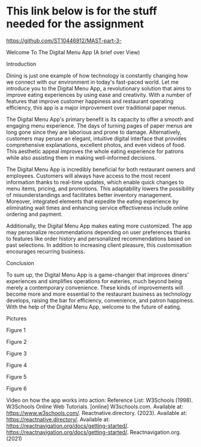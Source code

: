 
# This  link below is  for the stuff needed for the assignment 
https://github.com/ST10446912/MAST-part-3-

Welcome To The Digital Menu App
(A brief over View)

Introduction

Dining is just one example of how technology is constantly changing how we connect with our environment in today's fast-paced world. Let me introduce you to the Digital Menu App, a revolutionary solution that aims to improve eating experiences by using ease and creativity. With a number of features that improve customer happiness and restaurant operating efficiency, this app is a major improvement over traditional paper menus.

The Digital Menu App's primary benefit is its capacity to offer a smooth and engaging menu experience. The days of turning pages of paper menus are long gone since they are laborious and prone to damage. Alternatively, customers may peruse an elegant, intuitive digital interface that provides comprehensive explanations, excellent photos, and even videos of food. This aesthetic appeal improves the whole eating experience for patrons while also assisting them in making well-informed decisions.

The Digital Menu App is incredibly beneficial for both restaurant owners and employees. Customers will always have access to the most recent information thanks to real-time updates, which enable quick changes to menu items, pricing, and promotions. This adaptability lowers the possibility of misunderstandings and facilitates better inventory management. Moreover, integrated elements that expedite the eating experience by eliminating wait times and enhancing service effectiveness include online ordering and payment.

Additionally, the Digital Menu App makes eating more customized. The app may personalize recommendations depending on user preferences thanks to features like order history and personalized recommendations based on past selections. In addition to increasing client pleasure, this customisation encourages recurring business.

Conclusion

To sum up, the Digital Menu App is a game-changer that improves diners' experiences and simplifies operations for eateries, much beyond being merely a contemporary convenience. These kinds of improvements will become more and more essential to the restaurant business as technology develops, raising the bar for efficiency, convenience, and patron happiness. With the help of the Digital Menu App, welcome to the future of eating.

Pictures

Figure 1 

Figure 2



Figure 3 


Figure 4



Figure 5 


Figure 6



Video on how the app works into action:
Reference List:
W3Schools (1998). W3Schools Online Web Tutorials. [online] W3schools.com. Available at: https://www.w3schools.com/. Reactnative.directory. (2023). Available at: https://reactnative.directory/. Available at: https://reactnavigation.org/docs/getting-started/. https://reactnavigation.org/docs/getting-started/. Reactnavigation.org. (2021)
